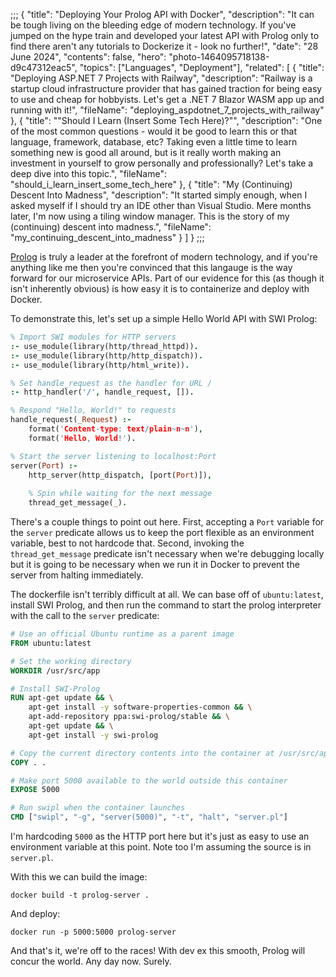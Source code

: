 ;;;
{
	"title": "Deploying Your Prolog API with Docker",
	"description": "It can be tough living on the bleeding edge of modern technology. If you've jumped on the hype train and developed your latest API with Prolog only to find there aren't any tutorials to Dockerize it - look no further!",
	"date": "28 June 2024",
	"contents": false,
	"hero": "photo-1464095718138-d9c47312eac5",
    "topics": ["Languages", "Deployment"],
    "related": [
		{ "title": "Deploying ASP.NET 7 Projects with Railway", "description": "Railway is a startup cloud infrastructure provider that has gained traction for being easy to use and cheap for hobbyists. Let's get a .NET 7 Blazor WASM app up and running with it!", "fileName": "deploying_aspdotnet_7_projects_with_railway" },
        { "title": "\"Should I Learn (Insert Some Tech Here)?\"", "description": "One of the most common questions - would it be good to learn this or that language, framework, database, etc? Taking even a little time to learn something new is good all around, but is it really worth making an investment in yourself to grow personally and professionally? Let's take a deep dive into this topic.", "fileName": "should_i_learn_insert_some_tech_here" },
        { "title": "My (Continuing) Descent Into Madness", "description": "It started simply enough, when I asked myself if I should try an IDE other than Visual Studio. Mere months later, I'm now using a tiling window manager. This is the story of my (continuing) descent into madness.", "fileName": "my_continuing_descent_into_madness" }
    ]
}
;;;

[Prolog](https://www.swi-prolog.org/) is truly a leader at the forefront of modern technology, and if you're anything like me then you're convinced that this langauge is the way forward for our microservice APIs. Part of our evidence for this (as though it isn't inherently obvious) is how easy it is to containerize and deploy with Docker.

To demonstrate this, let's set up a simple Hello World API with SWI Prolog:

```prolog
% Import SWI modules for HTTP servers
:- use_module(library(http/thread_httpd)).
:- use_module(library(http/http_dispatch)).
:- use_module(library(http/html_write)).

% Set handle_request as the handler for URL /
:- http_handler('/', handle_request, []).

% Respond "Hello, World!" to requests
handle_request(_Request) :-
	format('Content-type: text/plain~n~n'),
	format('Hello, World!').

% Start the server listening to localhost:Port
server(Port) :-
	http_server(http_dispatch, [port(Port)]),
    
    % Spin while waiting for the next message
	thread_get_message(_).
```

There's a couple things to point out here. First, accepting a `Port` variable for the `server` predicate allows us to keep the port flexible as an environment variable, best to not hardcode that. Second, invoking the `thread_get_message` predicate isn't necessary when we're debugging locally but it is going to be necessary when we run it in Docker to prevent the server from halting immediately.

The dockerfile isn't terribly difficult at all. We can base off of `ubuntu:latest`, install SWI Prolog, and then run the command to start the prolog interpreter with the call to the `server` predicate:

```dockerfile
# Use an official Ubuntu runtime as a parent image
FROM ubuntu:latest

# Set the working directory
WORKDIR /usr/src/app

# Install SWI-Prolog
RUN apt-get update && \
    apt-get install -y software-properties-common && \
    apt-add-repository ppa:swi-prolog/stable && \
    apt-get update && \
    apt-get install -y swi-prolog

# Copy the current directory contents into the container at /usr/src/app
COPY . .

# Make port 5000 available to the world outside this container
EXPOSE 5000

# Run swipl when the container launches
CMD ["swipl", "-g", "server(5000)", "-t", "halt", "server.pl"]
```

I'm hardcoding `5000` as the HTTP port here but it's just as easy to use an environment variable at this point. Note too I'm assuming the source is in `server.pl`.

With this we can build the image:

```plaintext
docker build -t prolog-server .
```

And deploy:

```plaintext
docker run -p 5000:5000 prolog-server
```

And that's it, we're off to the races! With dev ex this smooth, Prolog will concur the world. Any day now. Surely.
